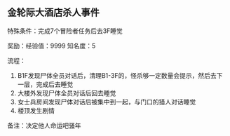 ## 金轮际大酒店杀人事件
特殊条件：完成7个冒险者任务后去3F睡觉

奖励：经验值：9999 知名度：5

流程：

1. B1F发现尸体全员对话后，清理B1-3F的，怪杀够一定数量会提示，然后去下一层，完成后去睡觉
2. 大楼外发现尸体全员对话后回去睡觉
3. 女士兵房间发现尸体对话后被集中到一起，与门口的猎人对话睡觉
4. 楼顶发生剧情


备注：决定他人命运吧骚年

